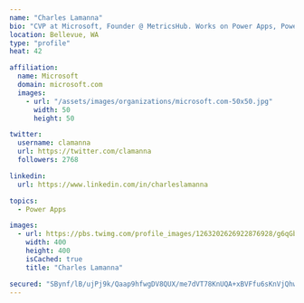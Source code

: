 ```yaml
---
name: "Charles Lamanna"
bio: "CVP at Microsoft, Founder @ MetricsHub. Works on Power Apps, Power Automate, Power Virtual Agent, Common Data Service and Dynamics 365."
location: Bellevue, WA
type: "profile"
heat: 42

affiliation:
  name: Microsoft
  domain: microsoft.com
  images:
    - url: "/assets/images/organizations/microsoft.com-50x50.jpg"
      width: 50
      height: 50

twitter:
  username: clamanna
  url: https://twitter.com/clamanna
  followers: 2768

linkedin:
  url: https://www.linkedin.com/in/charleslamanna

topics:
  - Power Apps

images:
  - url: https://pbs.twimg.com/profile_images/1263202626922876928/g6qGbHZ-_400x400.jpg
    width: 400
    height: 400
    isCached: true
    title: "Charles Lamanna"

secured: "SBynf/lB/ujPj9k/Qaap9hfwgDV8QUX/me7dVT78KnUQA+xBVFfu6sKnVjQhwpOno9kEj7ernWpnH+W4srmyox3JJXUhu2RrvW4nyx4swP0XFS6AmIGLDYw8/vB6gTzsFKQQ/FoUvUla+NTgFlYYVdEa4lSut+xpfFaiG73RK6hZkSav4Zr67tYPciM3l9+3Xel3x/kbBKVHeXxoW97c5Xr2MF3oWKKVZRER/usy31bV2mfsuKI2uTlj/LtrQ5b9IkwP8djK3946p39efsh0pgcvJFOg7dtbu9kMOpW9z80+TmGcBzJgnNiZmkTVcDmBkQ6oYtVxwRnQDBZMF9nkOR+X2BazEaQxOXEnaup0BPIRGgoLezhAWSA7dAFSFSboXDmheYoYEIs0P8HRfIgZU4k32a8WZwMO21nbAK7wlOQ=;Lw63OXcj6sbQUlcZJtIBIQ=="
---
```


